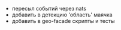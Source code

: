 - пересыл событий через nats
- добавить в детекцию 'область' маячка
- добавить в geo-facade скрипты и тесты
